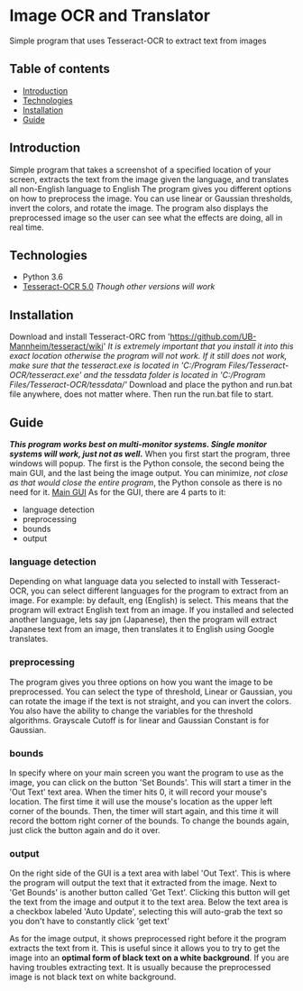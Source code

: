 # Image OCR and Translator
Simple program that uses Tesseract-OCR to extract text from images

## Table of contents
* [Introduction](#Introduction)
* [Technologies](#Technologies)
* [Installation](#Installation)
* [Guide](#Guide)

## Introduction
Simple program that takes a screenshot of a specified location of your screen, extracts the text from the image given the language, and translates all non-English language to English
The program gives you different options on how to preprocess the image. You can use linear or Gaussian thresholds, invert the colors, and rotate the image.
The program also displays the preprocessed image so the user can see what the effects are doing, all in real time.

## Technologies
- Python 3.6
- [Tesseract-OCR 5.0](https://github.com/UB-Mannheim/tesseract/wiki) *Though other versions will work*

## Installation
Download and install Tesseract-ORC from 'https://github.com/UB-Mannheim/tesseract/wiki'
*It is _extremely_ important that you install it into this exact location otherwise the program will not work.*
*If it still does not work, make sure that the tesseract.exe is located in 'C:/Program Files/Tesseract-OCR/tesseract.exe' and the tessdata folder is located in 'C:/Program Files/Tesseract-OCR/tessdata/'*
Download and place the python and run.bat file anywhere, does not matter where. Then run the run.bat file to start.

## Guide
***This program works best on multi-monitor systems. Single monitor systems will work, just not as well.***
When you first start the program, three windows will popup. The first is the Python console, the second being the main GUI, and the last being the image output.
You can minimize, *not close as that would close the entire program*, the Python console as there is no need for it.
[Main GUI](http:cmworks.github.io/src/auto_trans_gui.png)
As for the GUI, there are 4 parts to it:
- language detection
- preprocessing
- bounds
- output

### language detection
Depending on what language data you selected to install with Tesseract-OCR, you can select different languages for the program to extract from an image.
For example: by default, eng (English) is select. This means that the program will extract English text from an image.
  If you installed and selected another language, lets say jpn (Japanese), then the program will extract Japanese text from an image, then translates it to English using Google translates.

### preprocessing
The program gives you three options on how you want the image to be preprocessed. You can select the type of threshold, Linear or Gaussian, you can rotate the image if the text is not straight, and you can invert the colors.
You also have the ability to change the variables for the threshold algorithms. Grayscale Cutoff is for linear and Gaussian Constant is for Gaussian.

### bounds
In specify where on your main screen you want the program to use as the image, you can click on the button 'Set Bounds'.
This will start a timer in the 'Out Text' text area. When the timer hits 0, it will record your mouse's location. The first time it will use the mouse's location as the upper left corner of the bounds.
Then, the timer will start again, and this time it will record the bottom right corner of the bounds.
To change the bounds again, just click the button again and do it over.

### output
On the right side of the GUI is a text area with label 'Out Text'. This is where the program will output the text that it extracted from the image.
Next to 'Get Bounds' is another button called 'Get Text'. Clicking this button will get the text from the image and output it to the text area.
Below the text area is a checkbox labeled 'Auto Update', selecting this will auto-grab the text so you don't have to constantly click 'get text'

As for the image output, it shows preprocessed right before it the program extracts the text from it. This is useful since it allows you to try to get the image into an **optimal form of black text on a white background**.
If you are having troubles extracting text. It is usually because the preprocessed image is not black text on white background.
